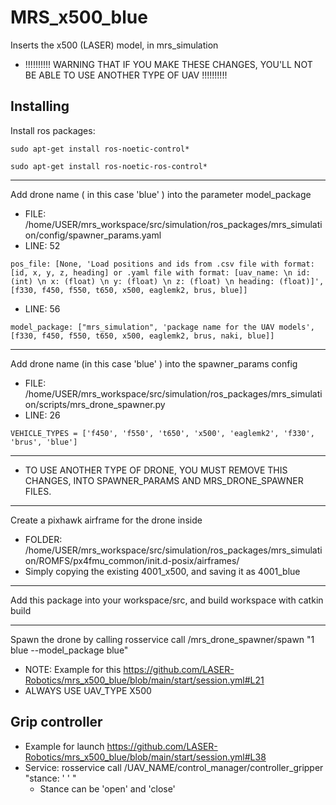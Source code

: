 # MRS_x500_blue
Inserts the x500 (LASER) model, in mrs_simulation
* !!!!!!!!!! WARNING THAT IF YOU MAKE THESE CHANGES, YOU'LL NOT BE ABLE TO USE ANOTHER TYPE OF UAV !!!!!!!!!!
## Installing
Install ros packages:
```
sudo apt-get install ros-noetic-control*
```
```
sudo apt-get install ros-noetic-ros-control*
```
------------------------------------------------------------------------------------------------------------
Add drone name ( in this case 'blue' ) into the parameter model_package 
  - FILE: /home/USER/mrs_workspace/src/simulation/ros_packages/mrs_simulation/config/spawner_params.yaml
  - LINE: 52
```
pos_file: [None, 'Load positions and ids from .csv file with format: [id, x, y, z, heading] or .yaml file with format: [uav_name: \n id: (int) \n x: (float) \n y: (float) \n z: (float) \n heading: (float)]', [f330, f450, f550, t650, x500, eaglemk2, brus, blue]]
```
  - LINE: 56
```
model_package: ["mrs_simulation", 'package name for the UAV models', [f330, f450, f550, t650, x500, eaglemk2, brus, naki, blue]]
```
------------------------------------------------------------------------------------------------------------
Add drone name (in this case 'blue' ) into the spawner_params config
  - FILE: /home/USER/mrs_workspace/src/simulation/ros_packages/mrs_simulation/scripts/mrs_drone_spawner.py
  - LINE: 26
```
VEHICLE_TYPES = ['f450', 'f550', 't650', 'x500', 'eaglemk2', 'f330', 'brus', 'blue']
```
------------------------------------------------------------------------------------------------------------
- TO USE ANOTHER TYPE OF DRONE, YOU MUST REMOVE THIS CHANGES, INTO SPAWNER_PARAMS AND MRS_DRONE_SPAWNER FILES.
------------------------------------------------------------------------------------------------------------
Create a pixhawk airframe for the drone inside 
  - FOLDER: /home/USER/mrs_workspace/src/simulation/ros_packages/mrs_simulation/ROMFS/px4fmu_common/init.d-posix/airframes/ 
  - Simply copying the existing 4001_x500, and saving it as 4001_blue
------------------------------------------------------------------------------------------------------------
Add this package into your workspace/src, and build workspace with catkin build

------------------------------------------------------------------------------------------------------------
Spawn the drone by calling rosservice call /mrs_drone_spawner/spawn "1 blue --model_package blue" 
  - NOTE: Example for this https://github.com/LASER-Robotics/mrs_x500_blue/blob/main/start/session.yml#L21
  - ALWAYS USE UAV_TYPE X500
  
## Grip controller
* Example for launch https://github.com/LASER-Robotics/mrs_x500_blue/blob/main/start/session.yml#L38
* Service: rosservice call /UAV_NAME/control_manager/controller_gripper "stance: ' ' "
  - Stance can be 'open' and 'close'

